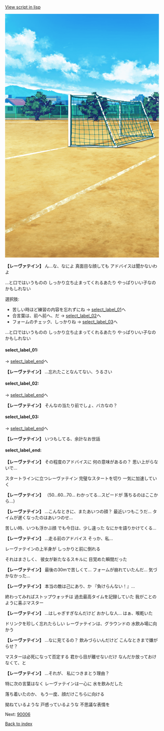 [View script in lisp](../scripts/10027203.txt)

![Schoolyard_daytime.png](../images/backgrounds/Schoolyard_daytime.png)

**【レーヴァテイン】**
ん…な、なによ
真面目な顔しても
アドバイスは聞かないわよ

…と口ではいうものの
しっかり立ち止まってくれるあたり
やっぱりいい子なのかもしれない

選択肢:
- 苦しい時ほど練習の内容を忘れずにね → [select_label_01](#select_label_01)へ
- 合言葉は、前へ前へ、だ → [select_label_02](#select_label_02)へ
- フォームのチェック、しっかりね → [select_label_03](#select_label_03)へ

…と口ではいうものの
しっかり立ち止まってくれるあたり
やっぱりいい子なのかもしれない

#### select_label_01:
 → [select_label_end](#select_label_end)へ

**【レーヴァテイン】**
…忘れたことなんてない、うるさい

#### select_label_02:
 → [select_label_end](#select_label_end)へ

**【レーヴァテイン】**
そんなの当たり前でしょ、バカなの？

#### select_label_03:
 → [select_label_end](#select_label_end)へ

**【レーヴァテイン】**
いつもしてる、余計なお世話

#### select_label_end:

**【レーヴァテイン】**
その程度のアドバイスに
何の意味があるの？
思い上がらないで…

スタートラインに立つレーヴァテイン
完璧なスタートを切り
一気に加速していく

**【レーヴァテイン】**
（50…60…70…
わかってる…スピードが
落ちるのはここから…）

**【レーヴァテイン】**
…こんなときに、またあいつの顔？
最近いつもこうだ…
タイムが遅くなったのはあいつのせ…

苦しい時、いつも浮かぶ顔
でも今日は、少し違った
なにかを語りかけてくる…

**【レーヴァテイン】**
…走る前のアドバイス
そっか、私…

レーヴァテインの上半身が
しっかりと前に倒れる

それはまさしく、
彼女が新たなるスキルに
目覚めた瞬間だった

**【レーヴァテイン】**
最後の30mで苦しくて…
フォームが崩れていたんだ…
気づかなかった…

**【レーヴァテイン】**
本当の敵は己にあり、か
『負けらんない！』…

終わってみればストップウォッチは
過去最高タイムを記録していた
我がことのように喜ぶマスター

**【レーヴァテイン】**
…はしゃぎすぎなんだけど
おかしな人…
はぁ、喉乾いた

ドリンクを珍しく忘れたらしい
レーヴァテインは、グラウンドの
水飲み場に向かう

**【レーヴァテイン】**
…なに見てるの？
飲みづらいんだけど
こんなときまで嫌がらせ？

マスターは必死になって否定する
君から目が離せないだけ
なんだか放っておけなくて、と

**【レーヴァテイン】**
…それが、
私につきまとう理由？

特に次の言葉はなく
レーヴァテインは一心に
水を飲みだした

落ち着いたのか、
もう一度、顔だけこちらに向ける

拗ねているような
戸惑っているような
不思議な表情を


Next: [90006](90006.md)

[Back to index](index.md)
